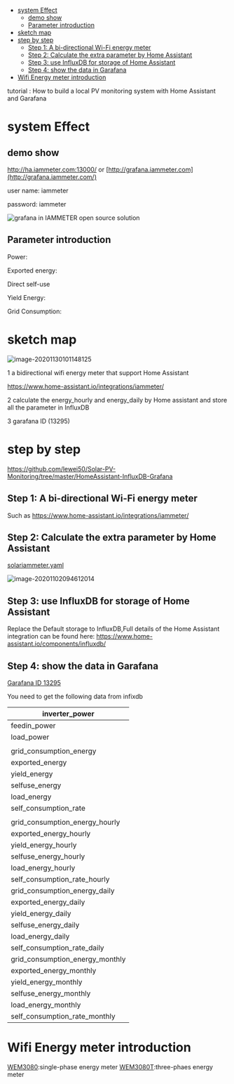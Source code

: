 * [system Effect](#system-effect)
  * [demo show](#demo-show)
  * [Parameter introduction](#parameter-introduction)
* [sketch map](#sketch-map)
* [step by step](#step-by-step)
  * [Step 1:  A bi\-directional Wi\-Fi energy meter](#step-1--a-bi-directional-wi-fi-energy-meter)
  * [Step 2: Calculate the extra parameter by Home Assistant](#step-2-calculate-the-extra-parameter-by-home-assistant)
  * [Step 3: use InfluxDB for storage of Home Assistant](#step-3-use-influxdb-for-storage-of-home-assistant)
  * [Step 4: show the data in Garafana](#step-4-show-the-data-in-garafana)
* [ Wifi Energy meter introduction](#Wifi-Energy-meter-introduction)


 tutorial : How to build a local PV monitoring system with Home Assistant and Garafana

# system Effect

## demo show

http://ha.iammeter.com:13000/ or [http://grafana.iammeter.com](http://grafana.iammeter.com/)

user name: iammeter

password: iammeter

![grafana in IAMMETER open source solution](https://leweidoc.oss-cn-hangzhou.aliyuncs.com/lewei50/img/iammeter/tmpliu/tmpQQ20210424090859.jpg)

## Parameter introduction 

Power:

Exported energy:

Direct self-use

Yield Energy:

Grid Consumption:





# sketch map



![image-20201130101148125](https://leweidoc.oss-cn-hangzhou.aliyuncs.com/lewei50/img/iammeter/tmpliu/tmpimage-20201130101148125.png)

1 a bidirectional wifi energy meter that support Home Assistant

https://www.home-assistant.io/integrations/iammeter/

2 calculate the energy_hourly and energy_daily by Home assistant and store all the parameter in InfluxDB

3 garafana ID (13295)

# step by step

https://github.com/lewei50/Solar-PV-Monitoring/tree/master/HomeAssistant-InfluxDB-Grafana

## Step 1:  A bi-directional Wi-Fi energy meter

Such as https://www.home-assistant.io/integrations/iammeter/

## Step 2: Calculate the extra parameter by Home Assistant

[solariammeter.yaml](solariammeter.yaml)

![image-20201102094612014](https://leweidoc.oss-cn-hangzhou.aliyuncs.com/lewei50/img/iammeter/tmpliu/tmpimage-20201102094612014.png)

## Step 3: use InfluxDB for storage of Home Assistant

Replace the Default storage to InfluxDB,Full details of the Home Assistant integration can be found here: https://www.home-assistant.io/components/influxdb/

## Step 4: show the data in Garafana

[Garafana ID 13295](https://grafana.com/grafana/dashboards/13295?src=twitter.com&mdm=social&cnt=buffera6a03&camp=buffer&pg=prod-ent&plcmt=contact-banner)



You need to get the following data from infixdb

| inverter_power                  |
| ------------------------------- |
| feedin_power                    |
| load_power                      |
|                                 |
| grid_consumption_energy         |
| exported_energy                 |
| yield_energy                    |
| selfuse_energy                  |
| load_energy                     |
| self_consumption_rate           |
|                                 |
| grid_consumption_energy_hourly  |
| exported_energy_hourly          |
| yield_energy_hourly             |
| selfuse_energy_hourly           |
| load_energy_hourly              |
| self_consumption_rate_hourly    |
| grid_consumption_energy_daily   |
| exported_energy_daily           |
| yield_energy_daily              |
| selfuse_energy_daily            |
| load_energy_daily               |
| self_consumption_rate_daily     |
| grid_consumption_energy_monthly |
| exported_energy_monthly         |
| yield_energy_monthly            |
| selfuse_energy_monthly          |
| load_energy_monthly             |
| self_consumption_rate_monthly   |

# Wifi Energy meter introduction
[WEM3080](https://www.iammeter.com/products/single-phase-meter):single-phase energy meter 
[WEM3080T](https://www.iammeter.com/products/three-phase-meter):three-phaes energy meter
